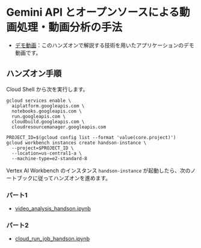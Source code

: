 # Gemini API とオープンソースによる動画処理・動画分析の手法

- [デモ動画](https://youtu.be/ydlpi-bQuY0)：このハンズオンで解説する技術を用いたアプリケーションのデモ動画です。

## ハンズオン手順

Cloud Shell から次を実行します。

```
gcloud services enable \
  aiplatform.googleapis.com \
  notebooks.googleapis.com \
  run.googleapis.com \
  cloudbuild.googleapis.com \
  cloudresourcemanager.googleapis.com
```

```
PROJECT_ID=$(gcloud config list --format 'value(core.project)')
gcloud workbench instances create handson-instance \
  --project=$PROJECT_ID \
  --location=us-central1-a \
  --machine-type=e2-standard-8
```

Vertex AI Workbench のインスタンス `handson-instance` が起動したら、次のノートブックに従ってハンズオンを進めます。

### パート1
- [video_analysis_handson.ipynb](https://github.com/google-cloud-japan/sa-ml-workshop/blob/main/video-analysis-handson/notebooks/video_analysis_handson.ipynb)

### パート2
- [cloud_run_job_handson.ipynb](https://github.com/google-cloud-japan/sa-ml-workshop/blob/main/video-analysis-handson/notebooks/cloud_run_job_handson.ipynb)
